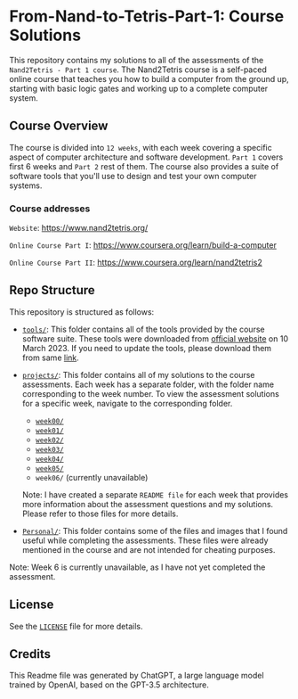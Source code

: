 # From-Nand-to-Tetris-Part-1: Course Solutions

This repository contains my solutions to all of the assessments of the `Nand2Tetris - Part 1 course`. The Nand2Tetris course is a self-paced online course that teaches you how to build a computer from the ground up, starting with basic logic gates and working up to a complete computer system.

## Course Overview

The course is divided into `12 weeks`, with each week covering a specific aspect of computer architecture and software development. `Part 1` covers first 6 weeks and `Part 2` rest of them. The course also provides a suite of software tools that you'll use to design and test your own computer systems.

### Course addresses

`Website`: https://www.nand2tetris.org/

`Online Course Part I`: https://www.coursera.org/learn/build-a-computer

`Online Course Part II`: https://www.coursera.org/learn/nand2tetris2

## Repo Structure

This repository is structured as follows:

- [`tools/`](/tools/): This folder contains all of the tools provided by the course software suite. These tools were downloaded from [official website](https://www.nand2tetris.org/software) on 10 March 2023. If you need to update the tools, please download them from same [link](https://www.nand2tetris.org/software).

- [`projects/`](/projects/): This folder contains all of my solutions to the course assessments. Each week has a separate folder, with the folder name corresponding to the week number. To view the assessment solutions for a specific week, navigate to the corresponding folder.

    - [`week00/`](/projects/week00/)
    - [`week01/`](/projects/week01/)
    - [`week02/`](/projects/week02/)
    - [`week03/`](/projects/week03/)
    - [`week04/`](/projects/week04/)
    - [`week05/`](/projects/week05/)
    - `week06/` (currently unavailable)

    Note: I have created a separate `README file` for each week that provides more information about the assessment questions and my solutions. Please refer to those files for more details.

- [`Personal/`](/Personal/): This folder contains some of the files and images that I found useful while completing the assessments. These files were already mentioned in the course and are not intended for cheating purposes.

Note: Week 6 is currently unavailable, as I have not yet completed the assessment.

## License

See the [`LICENSE`](/LICENSE) file for more details.

## Credits

This Readme file was generated by ChatGPT, a large language model trained by OpenAI, based on the GPT-3.5 architecture.
